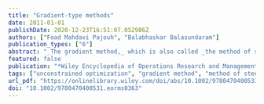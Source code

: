 ```yaml
---
title: "Gradient-type methods"
date: 2011-01-01
publishDate: 2020-12-23T16:51:07.052986Z
authors: ["Foad Mahdavi Pajouh", "Balabhaskar Balasundaram"]
publication_types: ["6"]
abstract: "_The gradient method,_ which is also called _the method of steepest descent,_ and _the Cauchy method,_ is one of the most fundamental derivative‐based procedure for unconstrained minimization of a differentiable function. The performance of the method in terms of speed of convergence is lacking, and it tends to suffer from very slow convergence, especially as a stationary point is approached. However, it does guarantee global convergence under reasonable conditions and admits a thorough mathematical analysis of its behavior. For this reason, the gradient method has been used as a starting point in the development of more sophisticated, globally convergent algorithms with better convergence properties for unconstrained minimization. This article presents a cogent overview of this fundamental method and its convergence properties under various settings."
featured: false
publication: "*Wiley Encyclopedia of Operations Research and Management Science*"
tags: ["unconstrained optimization", "gradient method", "method of steepest descent", "Cauchy method", "subgradient method"]
url_pdf: "https://onlinelibrary.wiley.com/doi/abs/10.1002/9780470400531.eorms0363"
doi: "10.1002/9780470400531.eorms0363"
---
```

